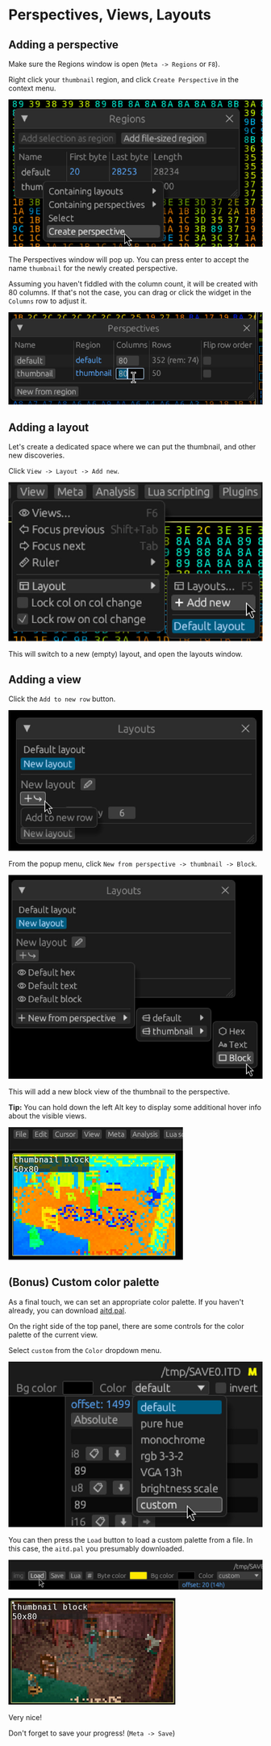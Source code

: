 # Perspectives, Views, Layouts

## Adding a perspective

Make sure the Regions window is open (`Meta -> Regions` or `F8`).

Right click your `thumbnail` region, and click `Create Perspective` in the context menu.

![Screenshot](../screenshots/tutorial/add-perspective.jpg)

The Perspectives window will pop up.
You can press enter to accept the name `thumbnail` for the newly created perspective.

Assuming you haven't fiddled with the column count, it will be created with 80 columns.
If that's not the case, you can drag or click the widget in the `Columns` row to adjust it.

![Screenshot](../screenshots/tutorial/perspectives-window.jpg)

## Adding a layout

Let's create a dedicated space where we can put the thumbnail, and other new discoveries.

Click `View -> Layout -> Add new`.

![Screenshot](../screenshots/tutorial/layout-add-new.jpg)

This will switch to a new (empty) layout, and open the layouts window.

## Adding a view

Click the `Add to new row` button.

![Screenshot](../screenshots/tutorial/add-to-new-row.jpg)

From the popup menu, click `New from perspective -> thumbnail -> Block`.

![Screenshot](../screenshots/tutorial/new-from-perspective.jpg)

This will add a new block view of the thumbnail to the perspective.

**Tip:** You can hold down the left Alt key to display some additional hover info about the visible views.

![Screenshot](../screenshots/tutorial/thumbnail-block.jpg)

## (Bonus) Custom color palette

As a final touch, we can set an appropriate color palette.
If you haven't already, you can download [aitd.pal](../assets/aitd.pal).

On the right side of the top panel, there are some controls for the color palette of the current view.

Select `custom` from the `Color` dropdown menu.

![Screenshot](../screenshots/tutorial/custom-color.jpg)

You can then press the `Load` button to load a custom palette from a file.
In this case, the `aitd.pal` you presumably downloaded.

![Screenshot](../screenshots/tutorial/load-color-pal.jpg)

![Screenshot](../screenshots/tutorial/now-with-custom-palette.jpg)

Very nice!

Don't forget to save your progress! (`Meta -> Save`)
